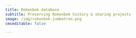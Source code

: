```yaml
---
title: Rokenbok database
subtitle: Preserving Rokenbok history & sharing projects
image: /img/rokenbok-jumbotron.png
cmseditable: false

---
```


